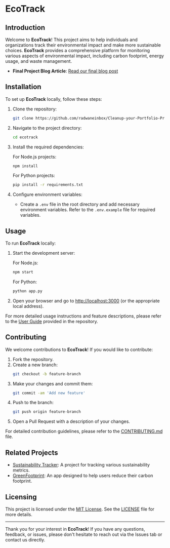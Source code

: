 # EcoTrack

## Introduction

Welcome to **EcoTrack**! This project aims to help individuals and organizations track their environmental impact and make more sustainable choices. **EcoTrack** provides a comprehensive platform for monitoring various aspects of environmental impact, including carbon footprint, energy usage, and waste management.


- **Final Project Blog Article**: [Read our final blog post](http://example.com/blog-post)


## Installation

To set up **EcoTrack** locally, follow these steps:

1. Clone the repository:
    ```bash
    git clone https://github.com/radwaneinbox/Cleanup-your-Portfolio-Project.git
    ```
2. Navigate to the project directory:
    ```bash
    cd ecotrack
    ```
3. Install the required dependencies:

    For Node.js projects:
    ```bash
    npm install
    ```

    For Python projects:
    ```bash
    pip install -r requirements.txt
    ```

4. Configure environment variables:
    - Create a `.env` file in the root directory and add necessary environment variables. Refer to the `.env.example` file for required variables.

## Usage

To run **EcoTrack** locally:

1. Start the development server:

    For Node.js:
    ```bash
    npm start
    ```

    For Python:
    ```bash
    python app.py
    ```

2. Open your browser and go to [http://localhost:3000](http://localhost:3000) (or the appropriate local address).

For more detailed usage instructions and feature descriptions, please refer to the [User Guide](./USER_GUIDE.md) provided in the repository.

## Contributing

We welcome contributions to **EcoTrack**! If you would like to contribute:

1. Fork the repository.
2. Create a new branch:
    ```bash
    git checkout -b feature-branch
    ```
3. Make your changes and commit them:
    ```bash
    git commit -am 'Add new feature'
    ```
4. Push to the branch:
    ```bash
    git push origin feature-branch
    ```
5. Open a Pull Request with a description of your changes.

For detailed contribution guidelines, please refer to the [CONTRIBUTING.md](./CONTRIBUTING.md) file.

## Related Projects

- [Sustainability Tracker](http://example.com/sustainability-tracker): A project for tracking various sustainability metrics.
- [GreenFootprint](http://example.com/greenfootprint): An app designed to help users reduce their carbon footprint.

## Licensing

This project is licensed under the [MIT License](LICENSE). See the [LICENSE](LICENSE) file for more details.

---

Thank you for your interest in **EcoTrack**! If you have any questions, feedback, or issues, please don't hesitate to reach out via the Issues tab or contact us directly.
